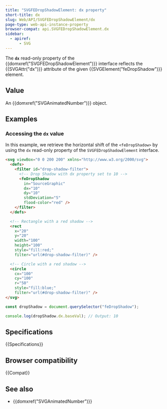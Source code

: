 ```yaml
---
title: "SVGFEDropShadowElement: dx property"
short-title: dx
slug: Web/API/SVGFEDropShadowElement/dx
page-type: web-api-instance-property
browser-compat: api.SVGFEDropShadowElement.dx
sidebar:
  - apiref:
      - SVG
---
```


The **`dx`** read-only property of the {{domxref("SVGFEDropShadowElement")}} interface reflects the {{SVGAttr("dx")}} attribute of the given {{SVGElement("feDropShadow")}} element.

## Value

An {{domxref("SVGAnimatedNumber")}} object.

## Examples

### Accessing the `dx` value

In this example, we retrieve the horizontal shift of the `<feDropShadow>` by using the `dx` read-only property of the `SVGFEDropShadowElement` interface.

```html
<svg viewBox="0 0 200 200" xmlns="http://www.w3.org/2000/svg">
  <defs>
    <filter id="drop-shadow-filter">
      <!-- Drop Shadow with dx property set to 10 -->
      <feDropShadow
        in="SourceGraphic"
        dx="10"
        dy="10"
        stdDeviation="5"
        flood-color="red" />
    </filter>
  </defs>

  <!-- Rectangle with a red shadow -->
  <rect
    x="20"
    y="20"
    width="100"
    height="100"
    style="fill:red;"
    filter="url(#drop-shadow-filter)" />

  <!-- Circle with a red shadow -->
  <circle
    cx="100"
    cy="100"
    r="50"
    style="fill:blue;"
    filter="url(#drop-shadow-filter)" />
</svg>
```

```js
const dropShadow = document.querySelector("feDropShadow");

console.log(dropShadow.dx.baseVal); // Output: 10
```

## Specifications

{{Specifications}}

## Browser compatibility

{{Compat}}

## See also

- {{domxref("SVGAnimatedNumber")}}
